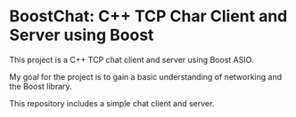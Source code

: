 # BoostChat: C++ TCP Char Client and Server using Boost
This project is a C++ TCP chat client and server using Boost ASIO.

My goal for the project is to gain a basic understanding of networking and the Boost library.

This repository includes a simple chat client and server.
